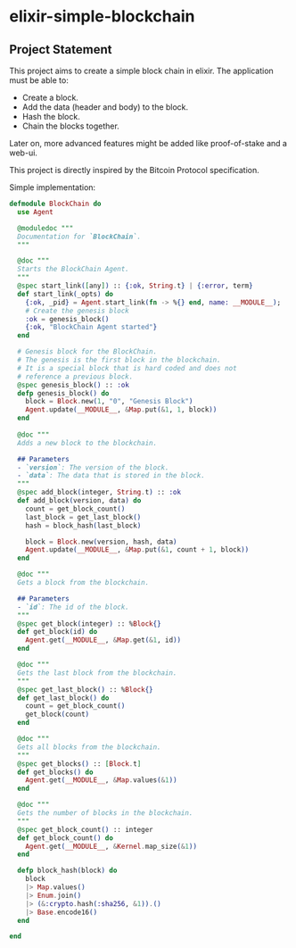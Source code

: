 # elixir-simple-blockchain

## Project Statement

This project aims to create a simple block chain in elixir.
The application must be able to:
- Create a block.
- Add the data (header and body) to the block.
- Hash the block.
- Chain the blocks together.

Later on, more advanced features might be added like proof-of-stake and a web-ui.

This project is directly inspired by the Bitcoin Protocol specification.

Simple implementation:
```elixir
defmodule BlockChain do
  use Agent

  @moduledoc """
  Documentation for `BlockChain`.
  """

  @doc """
  Starts the BlockChain Agent.
  """
  @spec start_link([any]) :: {:ok, String.t} | {:error, term}
  def start_link(_opts) do
    {:ok, _pid} = Agent.start_link(fn -> %{} end, name: __MODULE__);
    # Create the genesis block
    :ok = genesis_block()
    {:ok, "BlockChain Agent started"}
  end

  # Genesis block for the BlockChain.
  # The genesis is the first block in the blockchain.
  # It is a special block that is hard coded and does not
  # reference a previous block.
  @spec genesis_block() :: :ok
  defp genesis_block() do
    block = Block.new(1, "0", "Genesis Block")
    Agent.update(__MODULE__, &Map.put(&1, 1, block))
  end
 
  @doc """
  Adds a new block to the blockchain.

  ## Parameters
  - `version`: The version of the block.
  - `data`: The data that is stored in the block.
  """
  @spec add_block(integer, String.t) :: :ok
  def add_block(version, data) do
    count = get_block_count()
    last_block = get_last_block()
    hash = block_hash(last_block)

    block = Block.new(version, hash, data)
    Agent.update(__MODULE__, &Map.put(&1, count + 1, block))
  end

  @doc """
  Gets a block from the blockchain.

  ## Parameters
  - `id`: The id of the block.
  """
  @spec get_block(integer) :: %Block{}
  def get_block(id) do
    Agent.get(__MODULE__, &Map.get(&1, id))
  end

  @doc """
  Gets the last block from the blockchain.
  """
  @spec get_last_block() :: %Block{}
  def get_last_block() do
    count = get_block_count()
    get_block(count)
  end

  @doc """
  Gets all blocks from the blockchain.
  """
  @spec get_blocks() :: [Block.t]
  def get_blocks() do
    Agent.get(__MODULE__, &Map.values(&1))
  end

  @doc """
  Gets the number of blocks in the blockchain.
  """
  @spec get_block_count() :: integer
  def get_block_count() do
    Agent.get(__MODULE__, &Kernel.map_size(&1))
  end

  defp block_hash(block) do
    block
    |> Map.values()
    |> Enum.join()
    |> (&:crypto.hash(:sha256, &1)).()
    |> Base.encode16()
  end

end
```
